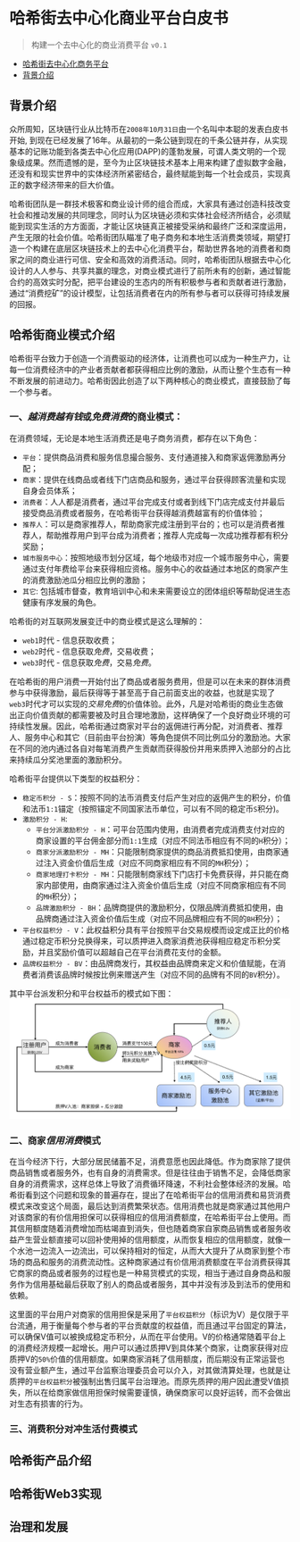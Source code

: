 # 哈希街去中心化商业平台白皮书

> 构建一个去中心化的商业消费平台
`v0.1`

- [哈希街去中心化商务平台](#哈希街去中心化商务平台)
 - [背景介绍](#背景介绍)

## 背景介绍

众所周知，区块链行业从比特币在`2008年10月31日`由一个名叫中本聪的发表白皮书开始, 到现在已经发展了16年。从最初的一条公链到现在的千条公链并存，从实现基本的记账功能到各类去中心化应用(DAPP)的蓬勃发展，可谓人类文明的一个现象级成果。然而遗憾的是，至今为止区块链技术基本上用来构建了虚拟数字金融，还没有和现实世界中的实体经济所紧密结合，最终赋能到每一个社会成员，实现真正的数字经济带来的巨大价值。

哈希街团队是一群技术极客和商业设计师的组合而成，大家具有通过创造科技改变社会和推动发展的共同理念，同时认为区块链必须和实体社会经济所结合，必须赋能到现实生活的方方面面，才能让区块链真正被接受采纳和最终广泛和深度运用，产生无限的社会价值。哈希街团队瞄准了电子商务和本地生活消费类领域，期望打造一个构建在底层区块链技术上的去中心化消费平台，帮助世界各地的消费者和商家之间的商业进行可信、安全和高效的消费活动。同时，哈希街团队根据去中心化设计的人人参与、共享共赢的理念，对商业模式进行了前所未有的创新，通过智能合约的高效实时分配，把平台建设的生态内的所有积极参与者和贡献者进行激励，通过“消费挖矿”的设计模型，让包括消费者在内的所有参与者可以获得可持续发展的回报。

## 哈希街商业模式介绍

哈希街平台致力于创造一个消费驱动的经济体，让消费也可以成为一种生产力，让每一位消费经济中的产业者贡献者都获得相应比例的激励，从而让整个生态有一种不断发展的前进动力。哈希街因此创造了以下两种核心的商业模式，直接鼓励了每一个参与者。

### 一、*越消费越有钱*或*免费消费*的商业模式：

在消费领域，无论是本地生活消费还是电子商务消费，都存在以下角色：
- `平台`：提供商品消费和服务信息撮合服务、支付通道接入和商家返佣激励再分配；
- `商家`：提供在线商品或者线下门店商品和服务，通过平台获得顾客流量和实现自身会员体系；
- `消费者`：人人都是消费者，通过平台完成支付或者到线下门店完成支付并最后接受商品消费或者服务，在哈希街平台获得越消费越富有的价值体验；
- `推荐人`：可以是商家推荐人，帮助商家完成注册到平台的；也可以是消费者推荐人，帮助推荐用户到平台成为消费者；推荐人完成每一次成功推荐都有积分奖励；
- `城市服务中心`：按照地级市划分区域，每个地级市对应一个城市服务中心，需要通过支付年费给平台来获得相应资格。服务中心的收益通过本地区的商家产生的消费激励池瓜分相应比例的激励；
- `其它`: 包括城市督查，教育培训中心和未来需要设立的团体组织等帮助促进生态健康有序发展的角色。

哈希街的对互联网发展变迁中的商业模式是这么理解的：
* `web1`时代 - 信息获取收费；
* `web2`时代 - 信息获取*免费*，交易收费；
* `web3`时代 - 信息获取*免费*，交易*免费*。

在哈希街的用户消费一开始付出了商品或者服务费用，但是可以在未来的群体消费参与中获得激励，最后获得等于甚至高于自己前面支出的收益，也就是实现了`web3`时代才可以实现的*交易免费*的价值体验。此外，凡是对哈希街的商业生态做出正向价值贡献的都需要被及时且合理地激励，这样确保了一个良好商业环境的可持续性发展。因此，哈希街通过商家对平台的返佣进行再分配，对消费者、推荐人、服务中心和其它（目前由平台扮演）等角色提供不同比例瓜分的激励池。大家在不同的池内通过各自对每笔消费产生贡献而获得股份并用来质押入池部分的占比来持续瓜分奖池里面的激励积分。

哈希街平台提供以下类型的权益积分：
- `稳定币积分 - S`：按照不同的法币消费支付后产生对应的返佣产生的积分，价值和法币`1:1`锚定（按照锚定不同国家法币单位，可以有不同的稳定币`S`积分)。
- `激励积分 - H`:
    - `平台分派激励积分 - H`：可平台范围内使用，由消费者完成消费支付对应的商家设置的平台佣金部分而`1:1`生成（对应不同法币相应有不同的`H`积分）；
    - `商家分派激励积分 - MH`：只能限制商家提供的商品消费抵扣使用，由商家通过注入资金价值后生成（对应不同商家相应有不同的`MH`积分）；
    - `商家地理打卡积分 - MH`：只能限制商家线下门店打卡免费获得，并只能在商家内部使用，由商家通过注入资金价值后生成（对应不同商家相应有不同的`MH`积分）；
    - `品牌激励积分 - BH`：品牌商提供的激励积分，仅限品牌消费抵扣使用，由品牌商通过注入资金价值后生成（对应不同品牌相应有不同的`BH`积分）；
- `平台权益积分 - V`：此权益积分具有平台按照平台交易规模而设定成正比的价格通过稳定币积分兑换得来，可以质押进入商家消费池获得相应稳定币积分奖励，并且奖励价值可以超越自己在平台消费花支付的金额。
- `品牌权益积分 - BV`：由品牌商发行，其权益由品牌商来定义和价值赋能，在消费者消费该品牌时候按比例来赠送产生（对应不同的品牌有不同的`BV`积分）。

其中平台派发积分和平台权益币的模式如下图：
<img src="./resources/hashstreet-core-model.png" />

### 二、商家*信用消费*模式

在当今经济下行，大部分居民储蓄不足，消费意愿也因此降低。作为商家除了提供商品销售或者服务外，也有自身的消费需求。但是往往由于销售不足，会降低商家自身的消费需求，这样总体上导致了消费循环降速，不利社会整体经济的发展。哈希街看到这个问题和现象的普遍存在，提出了在哈希街平台的信用消费和易货消费模式来改变这个局面，最后达到消费繁荣状态。信用消费也就是商家通过其他用户对该商家的有价信用担保可以获得相应的信用消费额度，在哈希街平台上使用。而其信用额度随着消费增加而枯竭直到消失，但也随着商家自家商品销售或者服务收益产生营业额直接可以回补使用掉的信用额度，从而恢复相应的信用额度，就像一个水池一边流入一边流出，可以保持相对的恒定，从而大大提升了从商家到整个市场的商品和服务的消费流动性。这种商家通过有价信用消费额度在平台消费获得其它商家的商品或者服务的过程也是一种易货模式的实现，相当于通过自身商品和服务作为信用基础最后获取了别人的商品或者服务，其中并没有涉及到法币的使用和依赖。

这里面的平台用户对商家的信用担保是采用了`平台权益积分`（标识为V）是仅限于平台流通，用于衡量每个参与者的平台贡献度的权益值，而且通过平台固定的算法，可以确保V值可以被换成稳定币积分，从而在平台使用。V的价格通常随着平台上的消费经济规模一起增长。用户可以通过质押V到具体某个商家，让商家获得对应质押V的`50%`价值的信用额度。如果商家消耗了信用额度，而后期没有正常运营也没有营业额产生，通过平台监察治理委员会可以介入，对其做清算处理，也就是让质押的`平台权益积分`被强制出售归属平台治理池。而原先质押的用户因此遭受V值损失，所以在给商家做信用担保时候需要谨慎，确保商家可以良好运转，而不会做出对生态有损害的行为。

### 三、消费积分对冲生活付费模式


## 哈希街产品介绍

## 哈希街Web3实现

## 治理和发展